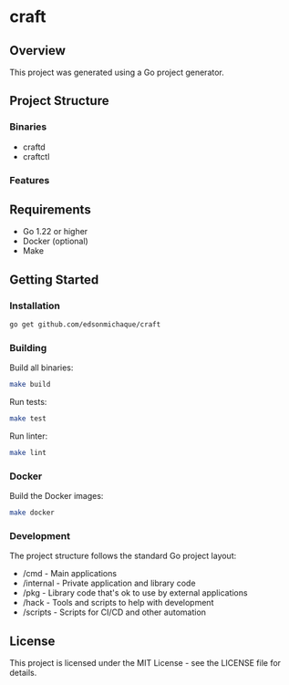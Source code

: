 # craft

## Overview

This project was generated using a Go project generator.

## Project Structure

### Binaries
- craftd
- craftctl

### Features

## Requirements

- Go 1.22 or higher
- Docker (optional)
- Make

## Getting Started

### Installation

```bash
go get github.com/edsonmichaque/craft
```

### Building

Build all binaries:
```bash
make build
```

Run tests:
```bash
make test
```

Run linter:
```bash
make lint
```

### Docker

Build the Docker images:
```bash
make docker
```

### Development

The project structure follows the standard Go project layout:

- /cmd - Main applications
- /internal - Private application and library code
- /pkg - Library code that's ok to use by external applications
- /hack - Tools and scripts to help with development
- /scripts - Scripts for CI/CD and other automation

## License

This project is licensed under the MIT License - see the LICENSE file for details.